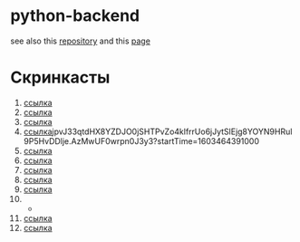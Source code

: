 # python-backend
see also this [repository](https://github.com/mailcourses/technosphere_deep_python) and this [page](https://sphere.mail.ru/feed/)

# Скринкасты
1. [ссылка](https://mailru.zoom.us/rec/play/0uiUV2n6PGwfQd3bzmq_LjZNAggelDzpGhXjlNfI4UliWtt3jWl3A1lwu7EuZCyO_8_iJ6XrzO7czb2d.M32G94Ad51_L2-g5?startTime=1601391566000)
2. [ссылка](https://cloud.mail.ru/public/3sw5/3NtiFzokT)
3. [ссылка](https://mailru.zoom.us/rec/play/Dso5oVwJ25_35kQqk6RR1ZU9YQWWIuC48UqqLE-jv_q3E_9JklNW9CUkB6VUgg25svXkX2KTP6bNFq7Z.R8aBbNn5jU_m8zSH?startTime=1602601389000&_x_zm_rtaid=diVfKI_WR6G_6qVMCseNtA.1603113464150.b946aa24c12039cd812618ea4b05646e&_x_zm_rhtaid=617)
4. [ссылка](https://mailru.zoom.us/rec/share/)jpvJ33qtdHX8YZDJO0jSHTPvZo4klfrrUo6jJytSlEjg8YOYN9HRul9P5HvDDlje.AzMwUF0wrpn0J3y3?startTime=1603464391000
5. [ссылка](https://cloud.mail.ru/public/pkPK/wzwC5gVaq/)
6. [ссылка](https://cloud.mail.ru/public/2SxV/3jNmpJJbp)
7. [ссылка](https://mailru.zoom.us/rec/play/MOQlL3juEifDF68WMmxnvqfDdlmGDmmnWBeDfEgdx1i4l9bNXzxzJQEC9B6fgn_YC16Od-brWVABjN9a.6Lb8p7Y3Bulojip-?autoplay=true&startTime=1605020665000)
8. [ссылка](https://mailru.zoom.us/rec/share/mU7I7ozsmfnaJdhAb76_Pb9Q8z0jiFdf_bQnlxtKcnNPv5fTd-V01-Nt7dfE7MSO.PkgmNcxp8Vzoz_H3)
9. [ссылка](https://mailru.zoom.us/rec/share/hqgExOR40tfMhfJ6osUGd-ceDST9GJexgvYcWxmrqlgwodNqhnrvrBKG0f7l5n-_.taV7dMM5qwQc6nba?startTime=1607093836000)
10. -
11. [ссылка](https://mailru.zoom.us/rec/share/Q5sjQDNtESCNo_n_j74VOeJRBhH__Vt2dC26Tnn45yaYdMhL11UZjj-N6crgF8Eh.9DDFyKync8Js3J3k?startTime=1608131102000)
12. [ссылка](https://cloud.mail.ru/public/84hG/dwVVVRpXa)
